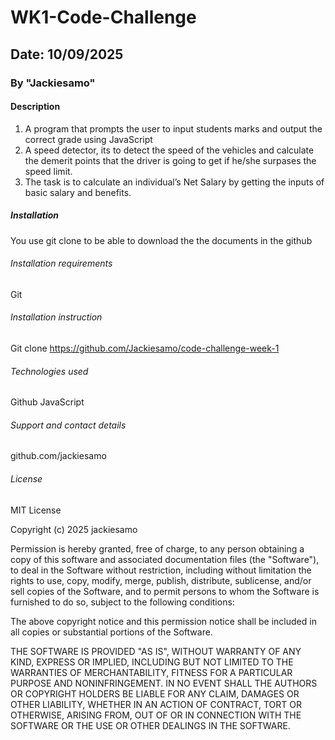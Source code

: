 # WK1-Code-Challenge

## Date: 10/09/2025

### By "Jackiesamo"

#### Description
1. A program that prompts the user to input students marks and output the correct grade using JavaScript
2. A speed detector, its to detect the speed of the vehicles and calculate the demerit points that the driver is going to get if he/she surpases the speed limit.
3. The task is to calculate an individual’s Net Salary by getting the inputs of basic salary and benefits.

##### Installation
You use git clone to be able to download the the documents in the github

###### Installation requirements
Git

###### Installation instruction
Git clone https://github.com/Jackiesamo/code-challenge-week-1
###### Technologies used
Github
JavaScript

###### Support and contact details 
github.com/jackiesamo
###### License
MIT License

Copyright (c) 2025 jackiesamo

Permission is hereby granted, free of charge, to any person obtaining a copy
of this software and associated documentation files (the "Software"), to deal
in the Software without restriction, including without limitation the rights
to use, copy, modify, merge, publish, distribute, sublicense, and/or sell
copies of the Software, and to permit persons to whom the Software is
furnished to do so, subject to the following conditions:

The above copyright notice and this permission notice shall be included in all
copies or substantial portions of the Software.

THE SOFTWARE IS PROVIDED "AS IS", WITHOUT WARRANTY OF ANY KIND, EXPRESS OR
IMPLIED, INCLUDING BUT NOT LIMITED TO THE WARRANTIES OF MERCHANTABILITY,
FITNESS FOR A PARTICULAR PURPOSE AND NONINFRINGEMENT. IN NO EVENT SHALL THE
AUTHORS OR COPYRIGHT HOLDERS BE LIABLE FOR ANY CLAIM, DAMAGES OR OTHER
LIABILITY, WHETHER IN AN ACTION OF CONTRACT, TORT OR OTHERWISE, ARISING FROM,
OUT OF OR IN CONNECTION WITH THE SOFTWARE OR THE USE OR OTHER DEALINGS IN THE
SOFTWARE.